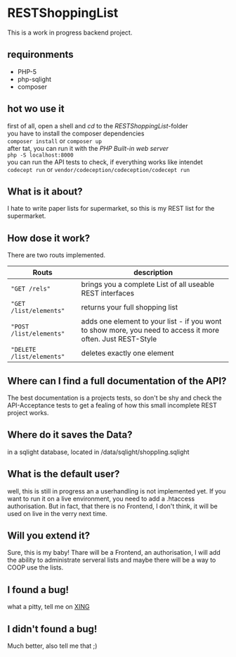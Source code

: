 # RESTShoppingList

This is a work in progress backend project.

## requironments
* PHP-5
* php-sqlight
* composer

## hot wo use it
first of all, open a shell and *cd* to the *RESTShoppingList*-folder  
you have to install the composer dependencies  
`composer install` or `composer up`  
after tat, you can run it with the *PHP Built-in web server*  
`php -S localhost:8000`  
you can run the API tests to check, if everything works like intendet  
`codecept run` or `vendor/codeception/codeception/codecept run`  

## What is it about?
I hate to write paper lists for supermarket, so this is my REST list for the supermarket.

## How dose it work?
There are two routs implemented.

| Routs                     | description |
| ------------------------- | ----------- |
| `"GET /rels"`             |brings you a complete List of all useable REST interfaces |
| `"GET /list/elements"`    |returns your full shopping list |
| `"POST /list/elements"`   |adds one element to your list - if you wont to show more, you need to access it more often. Just REST-Style |
| `"DELETE /list/elements"` |deletes exactly one element |

## Where can I find a full documentation of the API?
The best documentation is a projects tests, so don't be shy and check the
API-Acceptance tests to get a fealing of how this small incomplete REST project works.

## Where do it saves the Data?
in a sqlight database, located in /data/sqlight/shoppling.sqlight

## What is the default user?
well, this is still in progress an a userhandling is not implemented yet.
If you want to run it on a live environment, you need to add a .htaccess authorisation.
But in fact, that there is no Frontend, I don't think, it will be used on live in the
verry next time.

## Will you extend it?
Sure, this is my baby! Thare will be a Frontend, an authorisation, I will add the ability
to administrate serveral lists and maybe there will be a way to COOP use the lists.

## I found a bug!
what a pitty, tell me on [XING](https://www.xing.com/profile/Steffen_Kluetsch)

## I didn't found a bug!
Much better, also tell me that ;)


